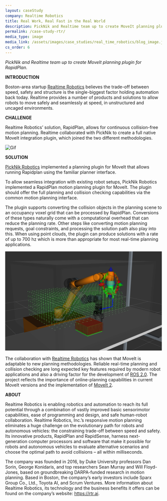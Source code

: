 ```yaml
---
layout: caseStudy
company: Realtime Robotics
title: Real Work, Real Fast in the Real World
description: PickNik and Realtime team up to create MoveIt planning plugin for RapidPlan
permalink: /case-study-rtr/
media_type: image
media_link: /assets/images/case_studies/real_time_robotics/blog_image.jpg
cs_order: 6
---
```

*PickNik and Realtime team up to create MoveIt planning plugin for RapidPlan.*

**INTRODUCTION**

Boston-area startup <a href="https://rtr.ai" target="_blank">Realtime Robotics</a> believes the trade-off between speed, safety and structure is the single-biggest factor holding automation back today. Realtime provides a number of products and solutions to allow robots to move safely and seamlessly at speed, in unstructured and uncaged environments.

**CHALLENGE**

Realtime Robotics’ solution, RapidPlan, allows for continuous collision-free motion planning. Realtime collaborated with PickNik to create a full native MoveIt integration plugin, which joined the two different methodologies.

![Gif](/assets/images/case_studies/real_time_robotics/image1.gif)

**SOLUTION**

[PickNik Robotics](https://picknik.ai) implemented a planning plugin for MoveIt that allows running Rapidplan using the familiar planner interface.

To allow seamless integration with existing robot setups, PickNik Robotics implemented a RapidPlan motion planning plugin for MoveIt. The plugin should offer the full planning and collision checking capabilities via the common motion planning interface.

The plugin supports converting the collision objects in the planning scene to an occupancy voxel grid that can be processed by RapidPlan. Conversions of these types naturally come with a computational overhead that can reduce the planning rate. Other steps like converting motion planning requests, goal constraints, and processing the solution path also play into this. When using point clouds, the plugin can produce solutions with a rate of up to 700 hz which is more than appropriate for most real-time planning applications.

![Image2](/assets/images/case_studies/real_time_robotics/image2.png)

The collaboration with <a href="https://rtr.ai" target="_blank">Realtime Robotics</a> has shown that MoveIt is adaptable to new planning methodologies. Reliable real-time planning and collision checking are long expected key features required by modern robot applications and also a driving factor for the development of <a href="https://index.ros.org/doc/ros2/" target="_blank">ROS 2.0</a>. The project reflects the importance of online-planning capabilities in current MoveIt versions and the implementation of <a href="https://moveit.ros.org/moveit!/ros/2019/03/01/announcing-the-moveit-2-port.html" target="_blank">MoveIt 2</a>.

**ABOUT**

Realtime Robotics is enabling robotics and automation to reach its full potential through a combination of vastly improved basic sensorimotor capabilities, ease of programming and design, and safe human-robot collaboration. Realtime Robotics, Inc.’s responsive motion planning eliminates a huge challenge on the evolutionary path for robots and autonomous vehicles: the constraining trade-off between speed and safety. Its innovative products, RapidPlan and RapidSense, harness next-generation computer processors and software that make it possible for robots and autonomous vehicles to evaluate alternative scenarios and choose the optimal path to avoid collisions – all within milliseconds.

The company was founded in 2016, by Duke University professors Dan Sorin, George Konidaris, and top researchers Sean Murray and Will Floyd-Jones, based on groundbreaking DARPA-funded research in motion planning. Based in Boston, the company’s early investors include Sparx Group Co., Ltd., Toyota AI, and Scrum Ventures. More information about Realtime Robotics, its technology and the business benefits it offers can be found on the company’s website: <a href="https://rtr.ai" target="_blank">https://rtr.ai</a>.
